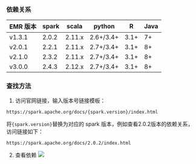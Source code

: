 ### 依赖关系

| EMR 版本 | spark | scala  | python    | R    | Java |
| ------- | ----- | ------ | --------- | ---- | ---- |
| v1.3.1  | 2.0.2 | 2.11.x | 2.6+/3.4+ | 3.1+ | 7+   |
| v2.0.1  | 2.2.1 | 2.11.x | 2.7+/3.4+ | 3.1+ | 8+   |
| v2.1.0  | 2.3.2 | 2.11.x | 2.7+/3.4+ | 3.1+ | 8+   |
| v3.0.0  | 2.4.3 | 2.12.x | 2.7+/3.4+ | 3.1+ | 8+   |

### 查找方法
1. 访问官网链接，输入版本号链接模板： 
```
https://spark.apache.org/docs/{spark.version}/index.html
```
将`{spark.version}`替换为对应的 spark 版本，例如查看2.0.2版本的依赖关系，访问链接如下：
```
https://spark.apache.org/docs/2.0.2/index.html
```
2. 查看依赖
![](https://main.qcloudimg.com/raw/2d26a6727c52c2ae4f5588438db155b8.png)
